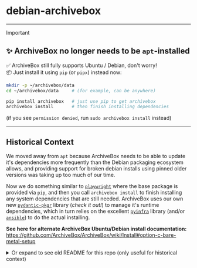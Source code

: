 # debian-archivebox
---

> [!IMPORTANT]
> ## ✨ ArchiveBox no longer needs to be `apt`-installed
>
> ✅ ArchiveBox still fully supports Ubuntu / Debian, don't worry!  
> 📦 Just install it using `pip` (or `pipx`) instead now:
> ```bash
> mkdir -p ~/archivebox/data
> cd ~/archivebox/data     # (for example, can be anywhere)
>
> pip install archivebox   # just use pip to get archivebox
> archivebox install       # then finish installing dependencies
> ```
> (if you see `permission denied`, run `sudo archivebox install` instead)


---

## Historical Context

We moved away from `apt` because ArchiveBox needs to be able to update it's dependencies more frequently than the Debian packaging ecosystem allows, and providing support for broken debian installs using pinned older versions was taking up too much of our time.  

Now we do something similar to [`playwright`](https://playwright.dev/python/docs/browsers#install-browsers) where the base package is provided via `pip`,
and then you call `archivebox install` to finish installing any system dependencies that are still needed. ArchiveBox uses our own new [`pydantic-pkgr`](https://github.com/ArchiveBox/pydantic-pkgr) library (*check it out!*) to manage
it's runtime dependencies, which in turn relies on the excellent [`pyinfra`](https://pyinfra.com/) library (and/or [`ansible`](https://ansible.readthedocs.io/)) to do the actual installing.

**See here for alternate ArchiveBox Ubuntu/Debian install documentation:**  
https://github.com/ArchiveBox/ArchiveBox/wiki/Install#option-c-bare-metal-setup

<details><summary>Or expand to see old README for this repo (only useful for historical context)</summary>

## Quickstart

~~**Add the repo to your sources:**~~
```bash
# on Ubuntu 20.04 and up you can do:
sudo add-apt-repository -u ppa:archivebox/archivebox

# on other systems you should add the repo to your sources manually:
echo "deb http://ppa.launchpad.net/archivebox/archivebox/ubuntu focal main" > /etc/apt/sources.list.d/archivebox.list
echo "deb-src http://ppa.launchpad.net/archivebox/archivebox/ubuntu focal main" >> /etc/apt/sources.list.d/archivebox.list
apt-key adv --keyserver keyserver.ubuntu.com --recv-keys C258F79DCC02E369
sudo apt update
```

~~**Install it:**~~
```bash
sudo apt install archivebox

# get the latest version of archivebox its pip depenencies from PyPI
pip install --upgrade --ignore-installed archivebox yt-dlp playwright
playwright install --with-deps chromium
```

~~**Try it out:**~~
```bash
archivebox version

mkdir -p ~/archivebox/data && cd ~/archivebox/data
archivebox init --setup
archivebox add 'https://example.com'
archivebox help
```
---

Tested on Ubuntu 22.04, should work on all Debian/Ubuntu based systems.

https://github.com/ArchiveBox/ArchiveBox/wiki/Install#option-c-bare-metal-setup

---

## Development

~~The debian package is built using `stdeb`: https://github.com/astraw/stdeb and hosted on Launchpad: https://launchpad.net/~archivebox.~~

~~https://launchpad.net/~archivebox/+archive/ubuntu/archivebox/+packages~~

~~The config file / package definition is here: [`ArchiveBox/stdeb.cfg`](https://github.com/ArchiveBox/ArchiveBox/blob/master/stdeb.cfg).~~

~~To build this package, make sure you are in the ArchiveBox main repo first.~~

```bash
apt upgrade -qq
apt install -y python3 python3-dev python3-pip python3-venv python3-all python-all \
            dh-python debhelper devscripts dput software-properties-common \
            python3-distutils python3-setuptools python3-wheel python3-stdeb jq fakeroot
python3 -m pip install --upgrade pip setuptools pdm

cd ArchiveBox/
git pull --recurse-submodules

# Build the debian package
./bin/build_deb.sh

docker run -v $PWD:/data -it ubuntu:22.04 /bin/bash -c "dpkg-deb --build archivebox; apt-get update -qq; env DEBIAN_FRONTEND=noninteractive TZ=Etc/UTC apt install -y ./archivebox.deb"

# Install the built package locally during testing
apt install ./archivebox.deb
# or:
dpkg -i ./archivebox.deb

# Push the Apt/Debian package to the LaunchPad PPA
./bin/release.sh
```

~~To setup your GPG keys for signing the debian package these commands may be helpful:~~
```bash
gpg --refresh-keys
gpg --list-keys
gpg --export ${ID} > public.key
gpg --export-secret-key ${ID} > private.key

gpg --import public.key
gpg --import --allow-secret-key-import private.key

# test that it works
debsign -k YOURGPGKEYID deb_dist/archivebox_*_source.changes
gpg --verify YOURGPGKEYID deb_dist/archivebox_*_source.changes

docker run -v $PWD:/data ubuntu:latest /bin/bash -c "apt-get update -qq; apt-get install -qq -y devscripts gpg; cd /data; gpg --import public.key; gpg --import private.key; dpkg-source -b archivebox-0.7.1; cd archivebox-0.7.1; dpkg-genchanges --build=source,all -sa > ../archivebox_0.7.1-1_source.changes; cd ..; debsign -k 52423FBED1586F45 ./archivebox_0.7.1-1_source.changes"
```

A full guide for doing Python packaging on Debian with `stdeb` is available here: https://docs.monadical.com/s/BkF2EoKqw


TODO: switch to FPM? https://fpm.readthedocs.io/en/latest/intro.html

</details>
